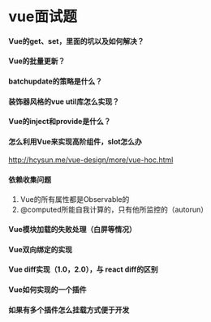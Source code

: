 # vue面试题
#### Vue的get、set，里面的坑以及如何解决？
#### Vue的批量更新？
#### batchupdate的策略是什么？
#### 装饰器风格的vue util库怎么实现？
#### Vue的inject和provide是什么？
#### 怎么利用Vue来实现高阶组件，slot怎么办
http://hcysun.me/vue-design/more/vue-hoc.html

#### 依赖收集问题
1. Vue的所有属性都是Observable的
2. @computed所能自我计算的，只有他所监控的（autorun）

#### Vue模块加载的失败处理（白屏等情况）
#### Vue双向绑定的实现
#### Vue diff实现（1.0，2.0），与 react diff的区别
#### Vue如何实现的一个插件
#### 如果有多个插件怎么挂载方式便于开发


